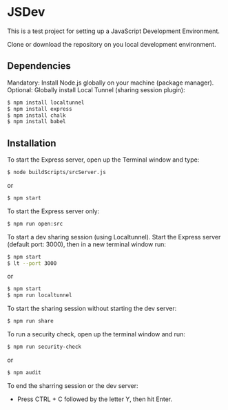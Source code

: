 # JSDev
This is a test project for setting up a JavaScript Development Environment.

Clone or download the repository on you local development environment.

## Dependencies
Mandatory: Install Node.js globally on your machine (package manager).
Optional: Globally install Local Tunnel (sharing session plugin):
```sh
$ npm install localtunnel
$ npm install express
$ npm install chalk
$ npm install babel
```

## Installation
To start the Express server, open up the Terminal window and type:
```sh
$ node buildScripts/srcServer.js
```
or
```sh
$ npm start
```
To start the Express server only:
```sh
$ npm run open:src
```

To start a dev sharing session (using Localtunnel).
Start the Express server (default port: 3000), then in a new terminal window run:
```sh
$ npm start
$ lt --port 3000
```
or
```sh
$ npm start
$ npm run localtunnel
```
To start the sharing session without starting the dev server:
```sh
$ npm run share
```

To run a security check, open up the terminal window and run:
```sh
$ npm run security-check
```
or
```sh
$ npm audit
```

To end the sharring session or the dev server:
- Press CTRL + C followed by the letter Y, then hit Enter.
